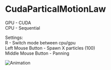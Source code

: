 # CudaParticalMotionLaw

GPU - CUDA  
CPU - Sequential  

Settings:     
R - Switch mode between cpu/gpu   
Left Mouse Button - Spawn X particles (100)   
Middle Mouse Button - Panning   

![Animation](https://github.com/SlawekSt/CudaParticalMotionLaw/blob/main/Animation.gif)
